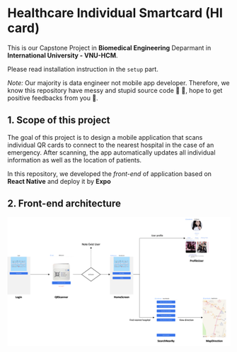 # Healthcare Individual Smartcard (HI card)
This is our Capstone Project in **Biomedical Engineering** Deparmant in **International University - VNU-HCM**. 

Please read installation instruction in the `setup` part.

*Note:* Our majority is data engineer not mobile app developer. Therefore, we know this repository have messy and stupid source code 🥲 🥲, hope to get positive feedbacks from you 🥹.

## 1. Scope of this project
The goal of this project is to design a mobile application that scans individual QR cards to connect to the nearest hospital in the case of an emergency. After scanning, the app automatically updates all individual information as well as the location of patients.

In this repository, we developed the *front-end* of application based on **React Native** and deploy it by **Expo**

## 2. Front-end architecture
![plot](https://github.com/DatacollectorVN/Healthcare-Individual-Smartcard/blob/master/public-imgs/front_end_architecture.png?raw=true)